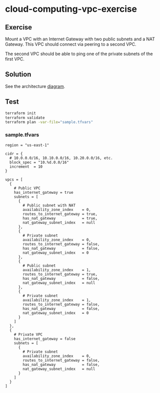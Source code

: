 # cloud-computing-vpc-exercise

## Exercise

Mount a VPC with an Internet Gateway with two public subnets and a NAT Gateway. This VPC should connect via peering to a second VPC.

The second VPC should be able to ping one of the private subnets of the first VPC.

## Solution

See the architecture [diagram](./diagrams/architecture.drawio.png).

## Test

```bash
terraform init
terraform validate
terraform plan -var-file="sample.tfvars"
```

### sample.tfvars

```hcl
region = "us-east-1"

cidr = {
  # 10.0.0.0/16, 10.10.0.0/16, 10.20.0.0/16, etc.
  block_spec = "10.%d.0.0/16"
  increment  = 10
}

vpcs = [
  {
    # Public VPC
    has_internet_gateway = true
    subnets = [
      {
        # Public subnet with NAT
        availability_zone_index    = 0,
        routes_to_internet_gateway = true,
        has_nat_gateway            = true,
        nat_gateway_subnet_index   = null
      },
      {
        # Private subnet
        availability_zone_index    = 0,
        routes_to_internet_gateway = false,
        has_nat_gateway            = false,
        nat_gateway_subnet_index   = 0
      },
      {
        # Public subnet
        availability_zone_index    = 1,
        routes_to_internet_gateway = true,
        has_nat_gateway            = false,
        nat_gateway_subnet_index   = null
      },
      {
        # Private subnet
        availability_zone_index    = 1,
        routes_to_internet_gateway = false,
        has_nat_gateway            = false,
        nat_gateway_subnet_index   = 0
      }
    ]
  },
  {
    # Private VPC
    has_internet_gateway = false
    subnets = [
      {
        # Private subnet
        availability_zone_index    = 0,
        routes_to_internet_gateway = false,
        has_nat_gateway            = false,
        nat_gateway_subnet_index   = null
      }
    ]
  }
]
```

